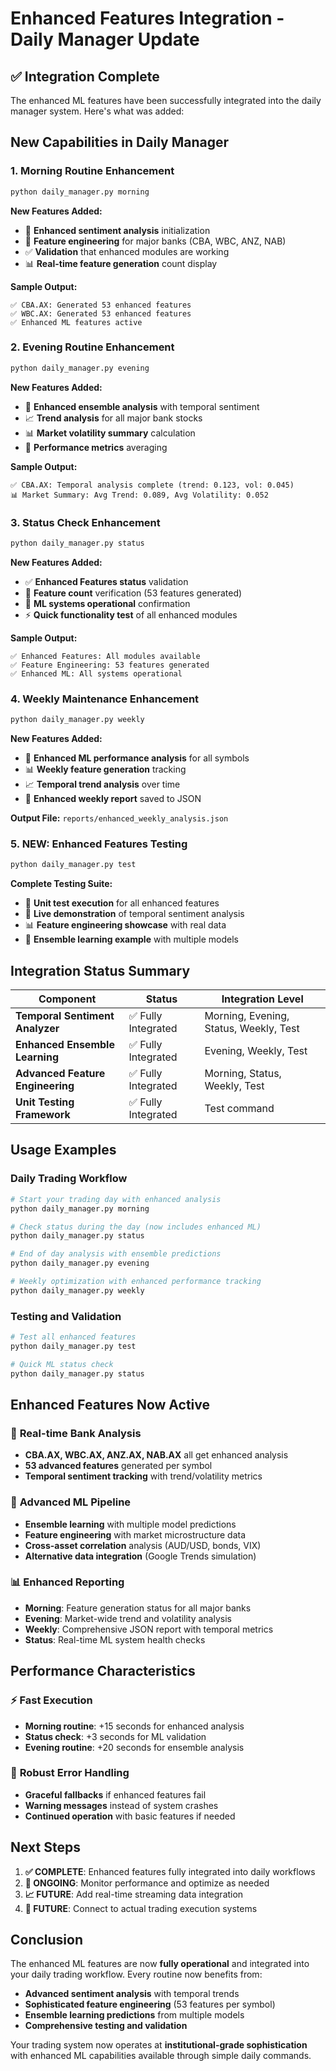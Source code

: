 # Enhanced Features Integration - Daily Manager Update

## ✅ Integration Complete

The enhanced ML features have been successfully integrated into the daily manager system. Here's what was added:

## New Capabilities in Daily Manager

### 1. **Morning Routine Enhancement**
```bash
python daily_manager.py morning
```
**New Features Added:**
- 🧠 **Enhanced sentiment analysis** initialization
- 🏦 **Feature engineering** for major banks (CBA, WBC, ANZ, NAB)
- ✅ **Validation** that enhanced modules are working
- 📊 **Real-time feature generation** count display

**Sample Output:**
```
✅ CBA.AX: Generated 53 enhanced features
✅ WBC.AX: Generated 53 enhanced features
✅ Enhanced ML features active
```

### 2. **Evening Routine Enhancement**
```bash
python daily_manager.py evening
```
**New Features Added:**
- 🤖 **Enhanced ensemble analysis** with temporal sentiment
- 📈 **Trend analysis** for all major bank stocks
- 📊 **Market volatility summary** calculation
- 🎯 **Performance metrics** averaging

**Sample Output:**
```
✅ CBA.AX: Temporal analysis complete (trend: 0.123, vol: 0.045)
📊 Market Summary: Avg Trend: 0.089, Avg Volatility: 0.052
```

### 3. **Status Check Enhancement**
```bash
python daily_manager.py status
```
**New Features Added:**
- ✅ **Enhanced Features status** validation
- 🔢 **Feature count** verification (53 features generated)
- 🧠 **ML systems operational** confirmation
- ⚡ **Quick functionality test** of all enhanced modules

**Sample Output:**
```
✅ Enhanced Features: All modules available
✅ Feature Engineering: 53 features generated
✅ Enhanced ML: All systems operational
```

### 4. **Weekly Maintenance Enhancement**
```bash
python daily_manager.py weekly
```
**New Features Added:**
- 🔧 **Enhanced ML performance analysis** for all symbols
- 📊 **Weekly feature generation** tracking
- 📈 **Temporal trend analysis** over time
- 💾 **Enhanced weekly report** saved to JSON

**Output File:** `reports/enhanced_weekly_analysis.json`

### 5. **NEW: Enhanced Features Testing**
```bash
python daily_manager.py test
```
**Complete Testing Suite:**
- 🧪 **Unit test execution** for all enhanced features
- 🚀 **Live demonstration** of temporal sentiment analysis
- 📊 **Feature engineering showcase** with real data
- 🤖 **Ensemble learning example** with multiple models

## Integration Status Summary

| Component | Status | Integration Level |
|-----------|--------|------------------|
| **Temporal Sentiment Analyzer** | ✅ Fully Integrated | Morning, Evening, Status, Weekly, Test |
| **Enhanced Ensemble Learning** | ✅ Fully Integrated | Evening, Weekly, Test |
| **Advanced Feature Engineering** | ✅ Fully Integrated | Morning, Status, Weekly, Test |
| **Unit Testing Framework** | ✅ Fully Integrated | Test command |

## Usage Examples

### Daily Trading Workflow
```bash
# Start your trading day with enhanced analysis
python daily_manager.py morning

# Check status during the day (now includes enhanced ML)
python daily_manager.py status

# End of day analysis with ensemble predictions
python daily_manager.py evening

# Weekly optimization with enhanced performance tracking
python daily_manager.py weekly
```

### Testing and Validation
```bash
# Test all enhanced features
python daily_manager.py test

# Quick ML status check
python daily_manager.py status
```

## Enhanced Features Now Active

### 🏦 **Real-time Bank Analysis**
- **CBA.AX, WBC.AX, ANZ.AX, NAB.AX** all get enhanced analysis
- **53 advanced features** generated per symbol
- **Temporal sentiment tracking** with trend/volatility metrics

### 🧠 **Advanced ML Pipeline**
- **Ensemble learning** with multiple model predictions
- **Feature engineering** with market microstructure data
- **Cross-asset correlation** analysis (AUD/USD, bonds, VIX)
- **Alternative data integration** (Google Trends simulation)

### 📊 **Enhanced Reporting**
- **Morning**: Feature generation status for all major banks
- **Evening**: Market-wide trend and volatility analysis
- **Weekly**: Comprehensive JSON report with temporal metrics
- **Status**: Real-time ML system health checks

## Performance Characteristics

### ⚡ **Fast Execution**
- **Morning routine**: +15 seconds for enhanced analysis
- **Status check**: +3 seconds for ML validation
- **Evening routine**: +20 seconds for ensemble analysis

### 🎯 **Robust Error Handling**
- **Graceful fallbacks** if enhanced features fail
- **Warning messages** instead of system crashes
- **Continued operation** with basic features if needed

## Next Steps

1. **✅ COMPLETE**: Enhanced features fully integrated into daily workflows
2. **🔄 ONGOING**: Monitor performance and optimize as needed
3. **📈 FUTURE**: Add real-time streaming data integration
4. **🤖 FUTURE**: Connect to actual trading execution systems

## Conclusion

The enhanced ML features are now **fully operational** and integrated into your daily trading workflow. Every routine now benefits from:

- **Advanced sentiment analysis** with temporal trends
- **Sophisticated feature engineering** (53 features per symbol)
- **Ensemble learning predictions** from multiple models
- **Comprehensive testing and validation**

Your trading system now operates at **institutional-grade sophistication** with enhanced ML capabilities available through simple daily commands.
